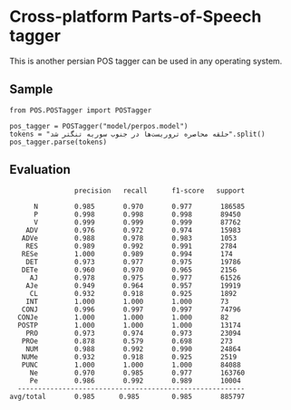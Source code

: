 # Cross-platform Parts-of-Speech tagger

This is another persian POS tagger can be used in any operating system.

## Sample
    from POS.POSTagger import POSTagger

    pos_tagger = POSTagger("model/perpos.model")
    tokens = "حلقه محاصره تروریست‌ها در جنوب سوریه تنگتر شد".split()
    pos_tagger.parse(tokens)

## Evaluation

                    precision   recall      f1-score   support

          N         0.985       0.970       0.977       186585
          P         0.998       0.998       0.998       89450
          V         0.999       0.999       0.999       87762
        ADV         0.976       0.972       0.974       15983
       ADVe         0.988       0.978       0.983       1053
        RES         0.989       0.992       0.991       2784
       RESe         1.000       0.989       0.994       174
        DET         0.973       0.977       0.975       19786
       DETe         0.960       0.970       0.965       2156
         AJ         0.978       0.975       0.977       61526
        AJe         0.949       0.964       0.957       19919
         CL         0.932       0.918       0.925       1892
        INT         1.000       1.000       1.000       73
       CONJ         0.996       0.997       0.997       74796
      CONJe         1.000       1.000       1.000       82
      POSTP         1.000       1.000       1.000       13174
        PRO         0.973       0.974       0.973       23094
       PROe         0.878       0.579       0.698       273
        NUM         0.988       0.992       0.990       24864
       NUMe         0.932       0.918       0.925       2519
       PUNC         1.000       1.000       1.000       84088
         Ne         0.970       0.985       0.977       163760
         Pe         0.986       0.992       0.989       10004
      --------------------------------------------------------
    avg/total       0.985      0.985        0.985       885797
    
 